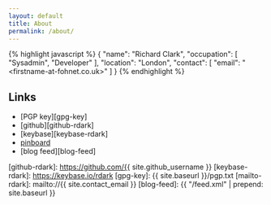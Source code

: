 ```yaml
---
layout: default
title: About
permalink: /about/
---
```


{% highlight javascript %}
{ 
  "name": "Richard Clark",
  "occupation": [ "Sysadmin", "Developer" ],
  "location": "London",
  "contact": [
    "email": "<firstname-at-fohnet.co.uk>"
  ]
}
{% endhighlight %}

## Links

* [PGP key][gpg-key]
* [github][github-rdark]
* [keybase][keybase-rdark]
* [pinboard][pinboard-rdark]
* [blog feed][blog-feed]

[pinboard-rdark]: https://pinboard.in/u:rdark
[github-rdark]: https://github.com/{{ site.github_username }}
[keybase-rdark]: https://keybase.io/rdark
[gpg-key]: {{ site.baseurl }}/pgp.txt
[mailto-rdark]: mailto://{{ site.contact_email }}
[blog-feed]: {{ "/feed.xml" | prepend: site.baseurl }}
